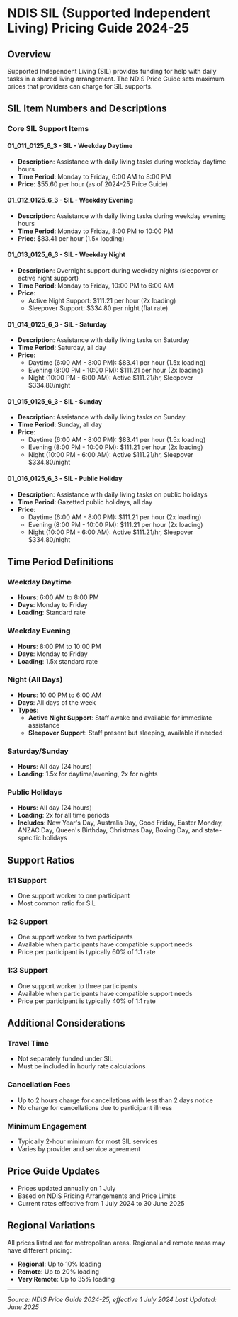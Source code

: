 # NDIS SIL (Supported Independent Living) Pricing Guide 2024-25

## Overview
Supported Independent Living (SIL) provides funding for help with daily tasks in a shared living arrangement. The NDIS Price Guide sets maximum prices that providers can charge for SIL supports.

## SIL Item Numbers and Descriptions

### Core SIL Support Items

#### 01_011_0125_6_3 - SIL - Weekday Daytime
- **Description**: Assistance with daily living tasks during weekday daytime hours
- **Time Period**: Monday to Friday, 6:00 AM to 8:00 PM
- **Price**: $55.60 per hour (as of 2024-25 Price Guide)

#### 01_012_0125_6_3 - SIL - Weekday Evening
- **Description**: Assistance with daily living tasks during weekday evening hours
- **Time Period**: Monday to Friday, 8:00 PM to 10:00 PM
- **Price**: $83.41 per hour (1.5x loading)

#### 01_013_0125_6_3 - SIL - Weekday Night
- **Description**: Overnight support during weekday nights (sleepover or active night support)
- **Time Period**: Monday to Friday, 10:00 PM to 6:00 AM
- **Price**: 
  - Active Night Support: $111.21 per hour (2x loading)
  - Sleepover Support: $334.80 per night (flat rate)

#### 01_014_0125_6_3 - SIL - Saturday
- **Description**: Assistance with daily living tasks on Saturday
- **Time Period**: Saturday, all day
- **Price**: 
  - Daytime (6:00 AM - 8:00 PM): $83.41 per hour (1.5x loading)
  - Evening (8:00 PM - 10:00 PM): $111.21 per hour (2x loading)
  - Night (10:00 PM - 6:00 AM): Active $111.21/hr, Sleepover $334.80/night

#### 01_015_0125_6_3 - SIL - Sunday
- **Description**: Assistance with daily living tasks on Sunday
- **Time Period**: Sunday, all day
- **Price**: 
  - Daytime (6:00 AM - 8:00 PM): $83.41 per hour (1.5x loading)
  - Evening (8:00 PM - 10:00 PM): $111.21 per hour (2x loading)
  - Night (10:00 PM - 6:00 AM): Active $111.21/hr, Sleepover $334.80/night

#### 01_016_0125_6_3 - SIL - Public Holiday
- **Description**: Assistance with daily living tasks on public holidays
- **Time Period**: Gazetted public holidays, all day
- **Price**: 
  - Daytime (6:00 AM - 8:00 PM): $111.21 per hour (2x loading)
  - Evening (8:00 PM - 10:00 PM): $111.21 per hour (2x loading)
  - Night (10:00 PM - 6:00 AM): Active $111.21/hr, Sleepover $334.80/night

## Time Period Definitions

### Weekday Daytime
- **Hours**: 6:00 AM to 8:00 PM
- **Days**: Monday to Friday
- **Loading**: Standard rate

### Weekday Evening
- **Hours**: 8:00 PM to 10:00 PM
- **Days**: Monday to Friday
- **Loading**: 1.5x standard rate

### Night (All Days)
- **Hours**: 10:00 PM to 6:00 AM
- **Days**: All days of the week
- **Types**:
  - **Active Night Support**: Staff awake and available for immediate assistance
  - **Sleepover Support**: Staff present but sleeping, available if needed

### Saturday/Sunday
- **Hours**: All day (24 hours)
- **Loading**: 1.5x for daytime/evening, 2x for nights

### Public Holidays
- **Hours**: All day (24 hours)
- **Loading**: 2x for all time periods
- **Includes**: New Year's Day, Australia Day, Good Friday, Easter Monday, ANZAC Day, Queen's Birthday, Christmas Day, Boxing Day, and state-specific holidays

## Support Ratios

### 1:1 Support
- One support worker to one participant
- Most common ratio for SIL

### 1:2 Support
- One support worker to two participants
- Available when participants have compatible support needs
- Price per participant is typically 60% of 1:1 rate

### 1:3 Support
- One support worker to three participants
- Available when participants have compatible support needs
- Price per participant is typically 40% of 1:1 rate

## Additional Considerations

### Travel Time
- Not separately funded under SIL
- Must be included in hourly rate calculations

### Cancellation Fees
- Up to 2 hours charge for cancellations with less than 2 days notice
- No charge for cancellations due to participant illness

### Minimum Engagement
- Typically 2-hour minimum for most SIL services
- Varies by provider and service agreement

## Price Guide Updates
- Prices updated annually on 1 July
- Based on NDIS Pricing Arrangements and Price Limits
- Current rates effective from 1 July 2024 to 30 June 2025

## Regional Variations
All prices listed are for metropolitan areas. Regional and remote areas may have different pricing:
- **Regional**: Up to 10% loading
- **Remote**: Up to 20% loading
- **Very Remote**: Up to 35% loading

---
*Source: NDIS Price Guide 2024-25, effective 1 July 2024*
*Last Updated: June 2025*